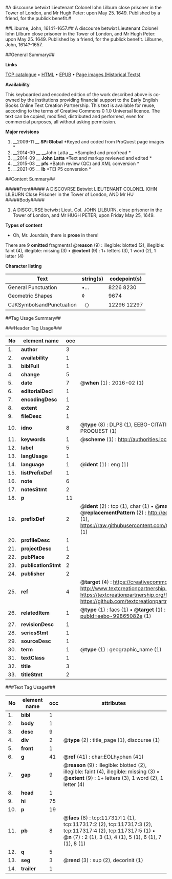 #A discourse betwixt Lieutenant Colonel Iohn Lilburn close prisoner in the Tower of London, and Mr Hugh Peter: upon May 25. 1649. Published by a friend, for the publick benefit.#

##Lilburne, John, 1614?-1657.##
A discourse betwixt Lieutenant Colonel Iohn Lilburn close prisoner in the Tower of London, and Mr Hugh Peter: upon May 25. 1649. Published by a friend, for the publick benefit.
Lilburne, John, 1614?-1657.

##General Summary##

**Links**

[TCP catalogue](http://www.ota.ox.ac.uk/tcp/)  • 
[HTML](http://tei.it.ox.ac.uk/tcp/Texts-HTML/free/A88/A88177.html)  • 
[EPUB](http://tei.it.ox.ac.uk/tcp/Texts-EPUB/free/A88/A88177.epub) • 
[Page images (Historical Texts)](https://historicaltexts.jisc.ac.uk/eebo-99865082e)

**Availability**

This keyboarded and encoded edition of the work described above is co-owned by the
    institutions providing financial support to the Early English Books Online Text Creation
    Partnership. This text is available for reuse, according to the terms of  Creative Commons 0 1.0 Universal
    licence. The text can be copied, modified, distributed and performed, even for commercial
    purposes, all without asking permission.

**Major revisions**

1. __2009-11 __ __SPi Global__ *Keyed and coded from ProQuest page images *
1. __2014-09 __ __John Latta __ *Sampled and proofread *
1. __2014-09 __ __John Latta__ *Text and markup reviewed and edited *
1. __2015-03 __ __pfs__ *Batch review (QC) and XML conversion *
1. __2021-05 __ __lb__ *TEI P5 conversion *

##Content Summary##

#####Front#####
A DISCOVRSE Betwixt LIEUTENANT COLONEL IOHN LILBURN Close Prisoner in the Tower of London, AND Mr HU
#####Body#####

1. A DISCOURSE betwixt Lieut. Col. JOHN LILBURN, close prisoner in the Tower of London, and Mr HUGH PETER; upon Friday May 25, 1649.

**Types of content**

  * Oh, Mr. Jourdain, there is **prose** in there!

There are 9 **omitted** fragments! 
 @__reason__ (9) : illegible: blotted (2), illegible: faint (4), illegible: missing (3)  •  @__extent__ (9) : 1+ letters (3), 1 word (2), 1 letter (4)

**Character listing**


|Text|string(s)|codepoint(s)|
|---|---|---|
|General Punctuation|•…|8226 8230|
|Geometric Shapes|◊|9674|
|CJKSymbolsandPunctuation|〈〉|12296 12297|

##Tag Usage Summary##

###Header Tag Usage###

|No|element name|occ|attributes|
|---|---|---|---|
|1.|__author__|3||
|2.|__availability__|1||
|3.|__biblFull__|1||
|4.|__change__|5||
|5.|__date__|7| @__when__ (1) : 2016-02 (1)|
|6.|__editorialDecl__|1||
|7.|__encodingDesc__|1||
|8.|__extent__|2||
|9.|__fileDesc__|1||
|10.|__idno__|8| @__type__ (8) : DLPS (1), EEBO-CITATION (1), VID (1), EEBO-PROQUEST (1), STC (3), PROQUEST (1)|
|11.|__keywords__|1| @__scheme__ (1) : http://authorities.loc.gov/ (1)|
|12.|__label__|5||
|13.|__langUsage__|1||
|14.|__language__|1| @__ident__ (1) : eng (1)|
|15.|__listPrefixDef__|1||
|16.|__note__|6||
|17.|__notesStmt__|2||
|18.|__p__|11||
|19.|__prefixDef__|2| @__ident__ (2) : tcp (1), char (1)  •  @__matchPattern__ (2) : ([0-9\-]+):([0-9IVX]+) (1), (.+) (1)  •  @__replacementPattern__ (2) : http://eebo.chadwyck.com/downloadtiff?vid=$1&page=$2 (1), https://raw.githubusercontent.com/textcreationpartnership/Texts/master/tcpchars.xml#$1 (1)|
|20.|__profileDesc__|1||
|21.|__projectDesc__|1||
|22.|__pubPlace__|2||
|23.|__publicationStmt__|2||
|24.|__publisher__|2||
|25.|__ref__|4| @__target__ (4) : https://creativecommons.org/publicdomain/zero/1.0/ (1), http://www.textcreationpartnership.org/docs/. (1), https://textcreationpartnership.org/faq/#faq05 (1), https://github.com/textcreationpartnership (1)|
|26.|__relatedItem__|1| @__type__ (1) : facs (1)  •  @__target__ (1) : https://data.historicaltexts.jisc.ac.uk/view?pubId=eebo-99865082e (1)|
|27.|__revisionDesc__|1||
|28.|__seriesStmt__|1||
|29.|__sourceDesc__|1||
|30.|__term__|1| @__type__ (1) : geographic_name (1)|
|31.|__textClass__|1||
|32.|__title__|3||
|33.|__titleStmt__|2||


###Text Tag Usage###

|No|element name|occ|attributes|
|---|---|---|---|
|1.|__bibl__|1||
|2.|__body__|1||
|3.|__desc__|9||
|4.|__div__|2| @__type__ (2) : title_page (1), discourse (1)|
|5.|__front__|1||
|6.|__g__|41| @__ref__ (41) : char:EOLhyphen (41)|
|7.|__gap__|9| @__reason__ (9) : illegible: blotted (2), illegible: faint (4), illegible: missing (3)  •  @__extent__ (9) : 1+ letters (3), 1 word (2), 1 letter (4)|
|8.|__head__|1||
|9.|__hi__|75||
|10.|__p__|19||
|11.|__pb__|8| @__facs__ (8) : tcp:117317:1 (1), tcp:117317:2 (2), tcp:117317:3 (2), tcp:117317:4 (2), tcp:117317:5 (1)  •  @__n__ (7) : 2 (1), 3 (1), 4 (1), 5 (1), 6 (1), 7 (1), 8 (1)|
|12.|__q__|5||
|13.|__seg__|3| @__rend__ (3) : sup (2), decorInit (1)|
|14.|__trailer__|1||
